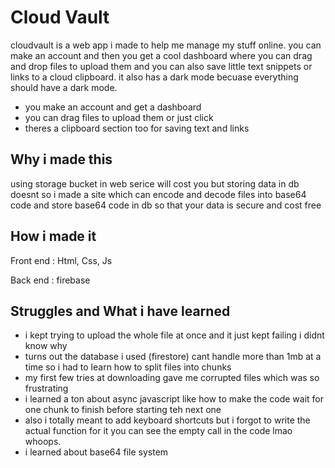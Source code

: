 # Cloud Vault

cloudvault is a web app i made to help me manage my stuff online. you can make an account and then you get a cool dashboard where you can drag and drop files to upload them and you can also save little text snippets or links to a cloud clipboard. it also has a dark mode becuase everything should have a dark mode.

* you make an account and get a dashboard
* you can drag files to upload them or just click
* theres a clipboard section too for saving text and links

## Why i made this

using storage bucket in web serice will cost you but storing data in db doesnt so i made a site which can encode and decode files into base64 code
and store base64 code in db so that your data is secure and cost free 

## How i made it

Front end : Html, Css, Js

Back end : firebase

## Struggles and What i have learned

* i kept trying to upload the whole file at once and it just kept failing i didnt know why
* turns out the database i used (firestore) cant handle more than 1mb at a time so i had to learn how to split files into chunks
* my first few tries at downloading gave me corrupted files which was so frustrating
* i learned a ton about async javascript like how to make the code wait for one chunk to finish before starting teh next one
* also i totally meant to add keyboard shortcuts but i forgot to write the actual function for it you can see the empty call in the code lmao whoops.
* i learned about base64 file system